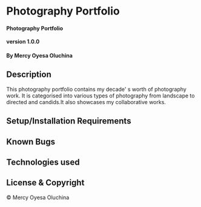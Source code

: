 # Photography Portfolio

#### Photography Portfolio

**version 1.0.0**

#### By **Mercy Oyesa Oluchina**

## Description 
This photography portfolio contains my decade' s worth of photography work. It is categorised into various types of photography from landscape to directed and candids.It also showcases my collaborative works.

## Setup/Installation Requirements

## Known Bugs

## Technologies used 

## License & Copyright
© Mercy Oyesa Oluchina